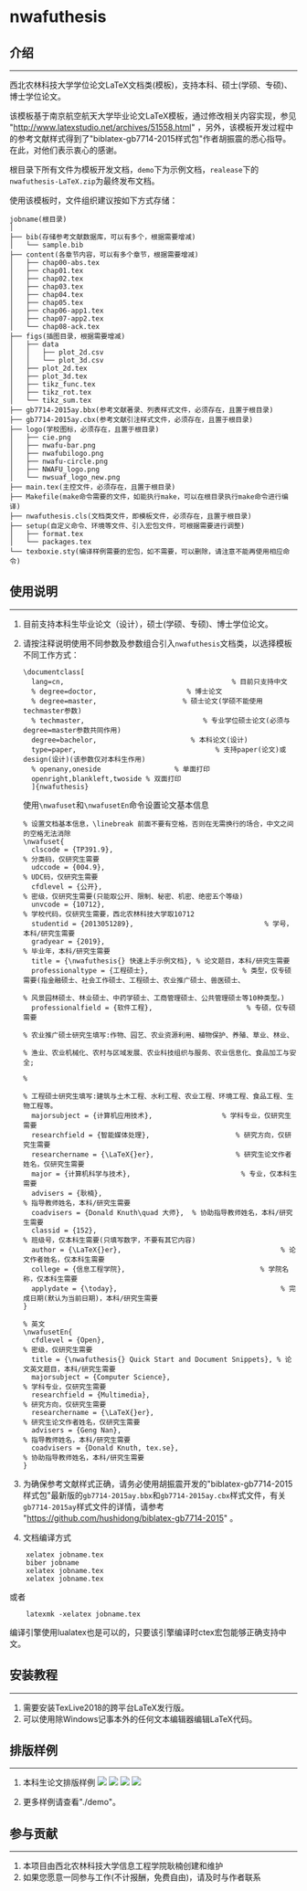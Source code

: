 # nwafuthesis

## 介绍
---------------------

西北农林科技大学学位论文LaTeX文档类(模板)，支持本科、硕士(学硕、专硕)、博士学位论文。

该模板基于南京航空航天大学毕业论文LaTeX模板，通过修改相关内容实现，参见 "http://www.latexstudio.net/archives/51558.html" ，另外，该模板开发过程中的参考文献样式得到了"biblatex-gb7714-2015样式包"作者胡振震的悉心指导。在此，对他们表示衷心的感谢。

根目录下所有文件为模板开发文档，`demo`下为示例文档，`realease`下的`nwafuthesis-LaTeX.zip`为最终发布文档。

使用该模板时，文件组织建议按如下方式存储：
```
jobname(根目录)
│ 
├── bib(存储参考文献数据库，可以有多个，根据需要增减)
│   └── sample.bib                
├── content(各章节内容，可以有多个章节，根据需要增减)
│   ├── chap00-abs.tex
│   ├── chap01.tex
│   ├── chap02.tex
│   ├── chap03.tex
│   ├── chap04.tex
│   ├── chap05.tex
│   ├── chap06-app1.tex
│   ├── chap07-app2.tex
│   └── chap08-ack.tex
├── figs(插图目录，根据需要增减)
│   ├── data
│   │   ├── plot_2d.csv
│   │   └── plot_3d.csv
│   ├── plot_2d.tex
│   ├── plot_3d.tex
│   ├── tikz_func.tex
│   ├── tikz_rot.tex
│   └── tikz_sum.tex
├── gb7714-2015ay.bbx(参考文献著录、列表样式文件，必须存在，且置于根目录)
├── gb7714-2015ay.cbx(参考文献引注样式文件，必须存在，且置于根目录)
├── logo(学校图标，必须存在，且置于根目录)
│   ├── cie.png
│   ├── nwafu-bar.png
│   ├── nwafubilogo.png
│   ├── nwafu-circle.png
│   ├── NWAFU_logo.png
│   └── nwsuaf_logo_new.png
├── main.tex(主控文件，必须存在，且置于根目录)
├── Makefile(make命令需要的文件，如能执行make，可以在根目录执行make命令进行编译)
├── nwafuthesis.cls(文档类文件，即模板文件，必须存在，且置于根目录)
├── setup(自定义命令、环境等文件、引入宏包文件，可根据需要进行调整)
│   ├── format.tex
│   └── packages.tex
└── texboxie.sty(编译样例需要的宏包，如不需要，可以删除，请注意不能再使用相应命令)
```

## 使用说明
---------------------

1. 目前支持本科生毕业论文（设计），硕士(学硕、专硕)、博士学位论文。
2. 请按注释说明使用不同参数及参数组合引入`nwafuthesis`文档类，以选择模板不同工作方式：
   ```
   \documentclass[
     lang=cn,                                         % 目前只支持中文
     % degree=doctor,                      % 博士论文
     % degree=master,                     % 硕士论文(学硕不能使用techmaster参数)
     % techmaster,                             % 专业学位硕士论文(必须与degree=master参数共同作用)
     degree=bachelor,                       % 本科论文(设计)
     type=paper,                                  % 支持paper(论文)或design(设计)(该参数仅对本科生作用)
     % openany,oneside                  % 单面打印
     openright,blankleft,twoside % 双面打印
     ]{nwafuthesis}
   ```   

   使用`\nwafuset`和`\nwafusetEn`命令设置论文基本信息
   ```
   % 设置文档基本信息，\linebreak 前面不要有空格，否则在无需换行的场合，中文之间的空格无法消除
   \nwafuset{
     clscode = {TP391.9},                                             % 分类码，仅研究生需要
     udccode = {004.9},                                                % UDC码，仅研究生需要
     cfdlevel = {公开},                                                    % 密级，仅研究生需要(只能取公开、限制、秘密、机密、绝密五个等级)
     unvcode = {10712},                                               % 学校代码，仅研究生需要，西北农林科技大学取10712
     studentid = {2013051289},                                % 学号，本科/研究生需要
     gradyear = {2019},                                                % 毕业年，本科/研究生需要
     title = {\nwafuthesis{} 快速上手示例文档}, % 论文题目，本科/研究生需要
     professionaltype = {工程硕士},                       % 类型，仅专硕需要(指金融硕士、社会工作硕士、工程硕士、农业推广硕士、兽医硕士、
                                                                                          % 风景园林硕士、林业硕士、中药学硕士、工商管理硕士、公共管理硕士等10种类型。)
     professionalfield = {软件工程},                       % 专硕，仅专硕需要
                                                                                         % 农业推广硕士研究生填写:作物、园艺、农业资源利用、植物保护、养殖、草业、林业、
                                                                                         % 渔业、农业机械化、农村与区域发展、农业科技组织与服务、农业信息化、食品加工与安全;
                                                                                         % 
                                                                                         % 工程硕士研究生填写:建筑与土木工程、水利工程、农业工程、环境工程、食品工程、生物工程等。
     majorsubject = {计算机应用技术},                 % 学科专业，仅研究生需要
     researchfield = {智能媒体处理},                     % 研究方向，仅研究生需要
     researchername = {\LaTeX{}er},                    % 研究生论文作者姓名，仅研究生需要
     major = {计算机科学与技术},                           % 专业，仅本科生需要
     advisers = {耿楠},                                                 % 指导教师姓名，本科/研究生需要
     coadvisers = {Donald Knuth\quad 大师},  % 协助指导教师姓名，本科/研究生需要
     classid = {152},                                                     % 班级号，仅本科生需要(只填写数字，不要有其它内容)
     author = {\LaTeX{}er},                                       % 论文作者姓名，仅本科生需要
     college = {信息工程学院},                                 % 学院名称，仅本科生需要 
     applydate = {\today},                                        % 完成日期(默认为当前日期)，本科/研究生需要
   }
   
   % 英文
   \nwafusetEn{
     cfdlevel = {Open},                                                                                       % 密级，仅研究生需要
     title = {\nwafuthesis{} Quick Start and Document Snippets}, % 论文英文题目，本科/研究生需要
     majorsubject = {Computer Science},                                                 % 学科专业，仅研究生需要
     researchfield = {Multimedia},                                                                % 研究方向，仅研究生需要
     researchername = {\LaTeX{}er},                                                            % 研究生论文作者姓名，仅研究生需要
     advisers = {Geng Nan},                                                                             % 指导教师姓名，本科/研究生需要
     coadvisers = {Donald Knuth, tex.se},                                                 % 协助指导教师姓名，本科/研究生需要
   }
   ```

3. 为确保参考文献样式正确，请务必使用胡振震开发的"biblatex-gb7714-2015样式包"最新版的`gb7714-2015ay.bbx`和`gb7714-2015ay.cbx`样式文件，有关`gb7714-2015ay`样式文件的详情，请参考 "https://github.com/hushidong/biblatex-gb7714-2015" 。

4. 文档编译方式

```
	xelatex jobname.tex
	biber jobname
	xelatex jobname.tex
	xelatex jobname.tex
```

或者

```
	latexmk -xelatex jobname.tex
```

编译引擎使用lualatex也是可以的，只要该引擎编译时ctex宏包能够正确支持中文。

## 安装教程
---------------------

1. 需要安装TexLive2018的跨平台LaTeX发行版。
2. 可以使用除Windows记事本外的任何文本编辑器编辑LaTeX代码。

## 排版样例
---------------------

1. 本科生论文排版样例
![](./screenshot/output00.png)
![](./screenshot/output01.png)
![](./screenshot/output02.png)
![](./screenshot/output03.png)


2. 更多样例请查看"./demo"。

## 参与贡献
---------------------
1. 本项目由西北农林科技大学信息工程学院耿楠创建和维护
2. 如果您愿意一同参与工作(不计报酬，免费自由)，请及时与作者联系
